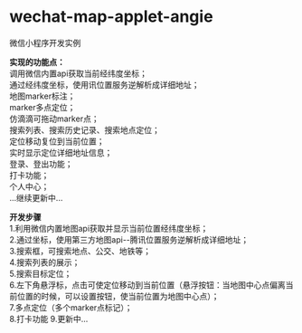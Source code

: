 # wechat-map-applet-angie
微信小程序开发实例


**实现的功能点：**  
调用微信内置api获取当前经纬度坐标；  
通过经纬度坐标，使用讯位置服务逆解析成详细地址；  
地图marker标注；  
marker多点定位；  
仿滴滴可拖动marker点；  
搜索列表、搜索历史记录、搜索地点定位；  
定位移动复位到当前位置；  
实时显示定位详细地址信息；  
登录、登出功能；  
打卡功能；  
个人中心；  
...继续更新中...


**开发步骤**  
1.利用微信内置地图api获取并显示当前位置经纬度坐标；  
2.通过坐标，使用第三方地图api--腾讯位置服务逆解析成详细地址；  
3.搜索框，可搜索地点、公交、地铁等；  
4.搜索列表的展示；  
5.搜索目标定位；  
6.左下角悬浮标，点击可使定位移动到当前位置（悬浮按钮：当地图中心点偏离当前位置的时候，可以设置按钮，使当前位置为地图中心点）；  
7.多点定位（多个marker点标记）；  
8.打卡功能
9.更新中...
